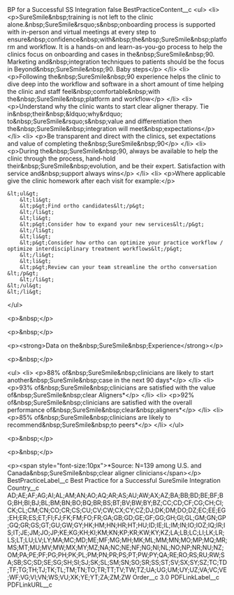 <?xml version="1.0" encoding="UTF-8"?>
<CustomMetadata xmlns="http://soap.sforce.com/2006/04/metadata" xmlns:xsi="http://www.w3.org/2001/XMLSchema-instance" xmlns:xsd="http://www.w3.org/2001/XMLSchema">
    <label>BP for a Successful SS Integration</label>
    <protected>false</protected>
    <values>
        <field>BestPracticeContent__c</field>
        <value xsi:type="xsd:string">&lt;ul&gt;
	&lt;li&gt;
	&lt;p&gt;SureSmile&amp;nbsp;training is not left to the clinic alone.&amp;nbsp;SureSmile&amp;rsquo;s&amp;nbsp;onboarding process is supported with in-person and virtual meetings at every step to ensure&amp;nbsp;confidence&amp;nbsp;with&amp;nbsp;the&amp;nbsp;SureSmile&amp;nbsp;platform and workflow. It is a hands-on and learn-as-you-go process to help the clinics focus on onboarding and cases in the&amp;nbsp;SureSmile&amp;nbsp;90. Marketing and&amp;nbsp;integration techniques to patients should be the focus in Beyond&amp;nbsp;SureSmile&amp;nbsp;90. Baby steps​&lt;/p&gt;
	&lt;/li&gt;
	&lt;li&gt;
	&lt;p&gt;Following the&amp;nbsp;SureSmile&amp;nbsp;90 experience helps the clinic to dive deep into the workflow and software in a short amount of time helping the clinic and staff feel&amp;nbsp;comfortable&amp;nbsp;with the&amp;nbsp;SureSmile&amp;nbsp;platform and workflow​&lt;/p&gt;
	&lt;/li&gt;
	&lt;li&gt;
	&lt;p&gt;Understand why the clinic wants to start clear aligner therapy. Tie in&amp;nbsp;their&amp;nbsp;&amp;ldquo;why&amp;rdquo; to&amp;nbsp;SureSmile&amp;rsquo;s&amp;nbsp;value and differentiation then the&amp;nbsp;SureSmile&amp;nbsp;integration will meet&amp;nbsp;expectations​&lt;/p&gt;
	&lt;/li&gt;
	&lt;li&gt;
	&lt;p&gt;Be transparent and direct with the clinics, set expectations and value of completing the&amp;nbsp;SureSmile&amp;nbsp;90​&lt;/p&gt;
	&lt;/li&gt;
	&lt;li&gt;
	&lt;p&gt;During the&amp;nbsp;SureSmile&amp;nbsp;90, always be available to help the clinic through the process, hand-hold their&amp;nbsp;SureSmile&amp;nbsp;evolution, and be their expert. Satisfaction with service and&amp;nbsp;support always wins​&lt;/p&gt;
	&lt;/li&gt;
	&lt;li&gt;
	&lt;p&gt;Where applicable give the clinic homework after each visit for example:​&lt;/p&gt;

	&lt;ul&gt;
		&lt;li&gt;
		&lt;p&gt;Find ortho candidates​&lt;/p&gt;
		&lt;/li&gt;
		&lt;li&gt;
		&lt;p&gt;Consider how to expand your new services​&lt;/p&gt;
		&lt;/li&gt;
		&lt;li&gt;
		&lt;p&gt;Consider how ortho can optimize your practice workflow / optimize interdisciplinary treatment workflows​&lt;/p&gt;
		&lt;/li&gt;
		&lt;li&gt;
		&lt;p&gt;Review can your team streamline the ortho conversation​&lt;/p&gt;
		&lt;/li&gt;
	&lt;/ul&gt;
	&lt;/li&gt;
&lt;/ul&gt;

&lt;p&gt;&amp;nbsp;​&lt;/p&gt;

&lt;p&gt;&amp;nbsp;&lt;/p&gt;

&lt;p&gt;&lt;strong&gt;Data on the&amp;nbsp;SureSmile&amp;nbsp;Experience​&lt;/strong&gt;&lt;/p&gt;

&lt;p&gt;&amp;nbsp;&lt;/p&gt;

&lt;ul&gt;
	&lt;li&gt;
	&lt;p&gt;88% of&amp;nbsp;SureSmile&amp;nbsp;clinicians are likely to start another&amp;nbsp;SureSmile&amp;nbsp;case in the next 90 days*​&lt;/p&gt;
	&lt;/li&gt;
	&lt;li&gt;
	&lt;p&gt;93% of&amp;nbsp;SureSmile&amp;nbsp;clinicians are satisfied with the value of&amp;nbsp;SureSmile&amp;nbsp;clear Aligners*​&lt;/p&gt;
	&lt;/li&gt;
	&lt;li&gt;
	&lt;p&gt;92% of&amp;nbsp;SureSmile&amp;nbsp;clinicians are satisfied with the overall performance of&amp;nbsp;SureSmile&amp;nbsp;clear&amp;nbsp;aligners*​&lt;/p&gt;
	&lt;/li&gt;
	&lt;li&gt;
	&lt;p&gt;85% of&amp;nbsp;SureSmile&amp;nbsp;clinicians are likely to recommend&amp;nbsp;SureSmile&amp;nbsp;to peers*​&lt;/p&gt;
	&lt;/li&gt;
&lt;/ul&gt;

&lt;p&gt;&amp;nbsp;&lt;/p&gt;

&lt;p&gt;&amp;nbsp;&lt;/p&gt;

&lt;p&gt;&lt;span style=&quot;font-size:10px&quot;&gt;*Source: N=139 among U.S. and Canada&amp;nbsp;SureSmile&amp;nbsp;clear aligner clinicians​&lt;/span&gt;&lt;/p&gt;</value>
    </values>
    <values>
        <field>BestPracticeLabel__c</field>
        <value xsi:type="xsd:string">Best Practice for a Successful SureSmile Integration</value>
    </values>
    <values>
        <field>Country__c</field>
        <value xsi:type="xsd:string">AD;AE;AF;AG;AI;AL;AM;AN;AO;AQ;AR;AS;AU;AW;AX;AZ;BA;BB;BD;BE;BF;BG;BH;BI;BJ;BL;BM;BN;BO;BQ;BR;BS;BT;BV;BW;BY;BZ;CC;CD;CF;CG;CH;CI;CK;CL;CM;CN;CO;CR;CS;CU;CV;CW;CX;CY;CZ;DJ;DK;DM;DO;DZ;EC;EE;EG;EH;ER;ES;ET;FI;FJ;FK;FM;FO;FR;GA;GB;GD;GE;GF;GG;GH;GI;GL;GM;GN;GP;GQ;GR;GS;GT;GU;GW;GY;HK;HM;HN;HR;HT;HU;ID;IE;IL;IM;IN;IO;IOZ;IQ;IR;IS;IT;JE;JM;JO;JP;KE;KG;KH;KI;KM;KN;KP;KR;KW;KY;KZ;LA;LB;LC;LI;LK;LR;LS;LT;LU;LV;LY;MA;MC;MD;ME;MF;MG;MH;MK;ML;MM;MN;MO;MP;MQ;MR;MS;MT;MU;MV;MW;MX;MY;MZ;NA;NC;NE;NF;NG;NI;NL;NO;NP;NR;NU;NZ;OM;PA;PE;PF;PG;PH;PK;PL;PM;PN;PR;PS;PT;PW;PY;QA;RE;RO;RS;RU;RW;SA;SB;SC;SD;SE;SG;SH;SI;SJ;SK;SL;SM;SN;SO;SR;SS;ST;SV;SX;SY;SZ;TC;TD;TF;TG;TH;TJ;TK;TL;TM;TN;TO;TR;TT;TV;TW;TZ;UA;UG;UM;UY;UZ;VA;VC;VE;WF;VG;VI;VN;WS;VU;XK;YE;YT;ZA;ZM;ZW</value>
    </values>
    <values>
        <field>Order__c</field>
        <value xsi:type="xsd:double">3.0</value>
    </values>
    <values>
        <field>PDFLinkLabel__c</field>
        <value xsi:nil="true"/>
    </values>
    <values>
        <field>PDFLinkURL__c</field>
        <value xsi:nil="true"/>
    </values>
</CustomMetadata>
